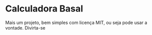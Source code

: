 # Calculadora Basal
Mais um projeto, bem simples com licença MIT, ou seja pode usar a vontade.
Divirta-se
